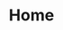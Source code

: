 ---
title: Home
content_blocks:
  - _bookshop_name: section/hero
    elements:
      background_image:
        src: "/uploads/girls-working-on-computers.jpg"
        alt:
      super_heading:
        icon: "location-dot"
        label: "Label"
        text: "Super Heading"
      heading: "Hello, world!"
      subheading: "Subheading"
      lead: "Lead text."
      copy: "Copy."
    config:
      is_main: false
      id: "hero"
      aria_labelled_by: "hero"
    _layout:
      is_fluid: false
      align: "start"
      margin_y: "my-8"
    _styles:
      vibe: 
      section:
        background_color: "bg-dark"
        text_color: "text-white"
        pattern:
        texture:
        blend_mode:
        filter:
      super_heading:
        label:
          font: "wvu-shout"
          case:
          color: "text-wvu-gold"
        text:
          font: "helvetica-neue-light"
          color: 
          tracking: 
      heading:
        font: "wvu-shout"
        color: 
        decoration: "wvu-bar"
      subheading:
        font: "helvetica-neue-bold"
        size: "h1"
        weight: 
      lead:
        font: "helvetica-neue-light"
        size: "fs-3"
      copy:
        font:
  - _bookshop_name: section/hero
    elements:
      background_image:
        src:
        alt:
      super_heading:
        icon: "location-dot"
        label: "Label"
        text: "Super Heading"
      heading: "Hello, world! Test"
      subheading: "Subheading"
      lead: "Lead text."
      copy: "Copy."
    config:
      is_main: false
      id: "hero"
      aria_labelled_by: "hero"
    layout:
      is_fluid: false
      align: "start"
      margin_y: "my-8"
    styles:
      vibe: 
      section:
        background_color: "bg-dark"
        text_color: "text-white"
        pattern:
        texture:
        blend_mode:
        filter:
      super_heading:
        label:
          font: "wvu-shout"
          case:
          color: "text-wvu-gold"
        text:
          font: "helvetica-neue-light"
          color: 
          tracking: 
      heading:
        font: "wvu-shout"
        color: 
        decoration: "wvu-bar"
      subheading:
        font: "helvetica-neue-bold"
        size: "h1"
        weight: 
      lead:
        font: "helvetica-neue-light"
        size: "fs-3"
      copy:
        font:
---